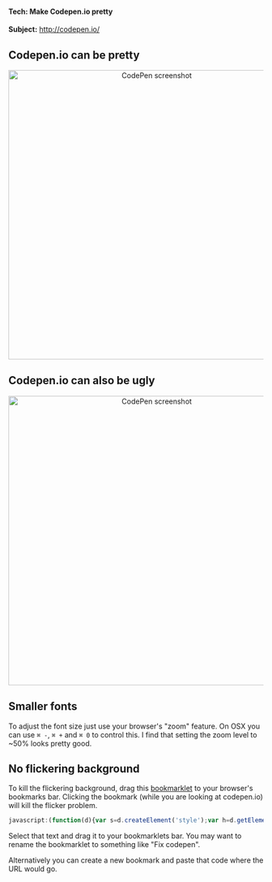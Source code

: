 #### Tech: Make Codepen.io pretty

**Subject:** http://codepen.io/


## Codepen.io can be pretty

<p align="center">
<img src="https://s3.amazonaws.com/machine-shop/Screen+Shot+2014-07-11+at+3.28.06+PM.png" alt="CodePen screenshot" width="570"/>
</p>


## Codepen.io can also be ugly

<p align="center">
<img src="https://s3.amazonaws.com/machine-shop/Screen+Shot+2014-07-11+at+3.25.19+PM.png" alt="CodePen screenshot" width="570"/>
</p>


## Smaller fonts
To adjust the font size just use your browser's "zoom" feature. On OSX you can use `⌘ -`, `⌘ +` and `⌘ 0` to control this. I find that setting the zoom level to ~50% looks pretty good.

## No flickering background
To kill the flickering background, drag this [bookmarklet](http://en.wikipedia.org/wiki/Bookmarklet) to your browser's bookmarks bar. Clicking the bookmark (while you are looking at codepen.io) will kill the flicker problem.

```javascript
javascript:(function(d){var s=d.createElement('style');var h=d.getElementsByTagName('head')[0];s.innerHTML='.box{background:#252525 !important;}';h.appendChild(s)})(document);
```

Select that text and drag it to your bookmarklets bar. You may want to rename the bookmarklet to something like "Fix codepen".

Alternatively you can create a new bookmark and paste that code where the URL would go.
